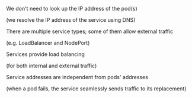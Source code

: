 We don't need to look up the IP address of the pod(s)

(we resolve the IP address of the service using DNS)

There are multiple service types; some of them allow external traffic

(e.g. LoadBalancer and NodePort)

Services provide load balancing

(for both internal and external traffic)

Service addresses are independent from pods' addresses

(when a pod fails, the service seamlessly sends traffic to its replacement)
